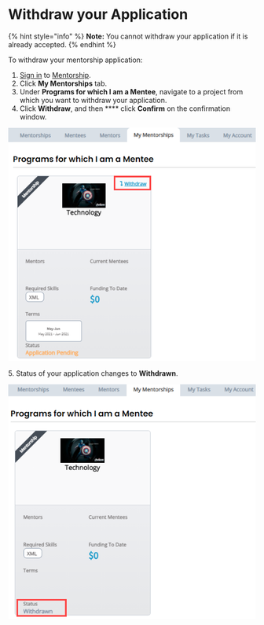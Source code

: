 # Withdraw your Application

{% hint style="info" %}
**Note:** You cannot withdraw your application if it is already accepted.
{% endhint %}

To withdraw your mentorship application:

1. [Sign in](../../sso/sign-in/) to [Mentorship](https://mentorship.lfx.linuxfoundation.org).
2. Click **My Mentorships** tab.
3. Under **Programs for which I am a Mentee**, navigate to a project from which you want to withdraw your application.
4. Click **Withdraw**, and then **** click **Confirm** on the confirmation window.

![Withdraw your Application](<../../.gitbook/assets/withdraw application.png>)

5\. Status of your application changes to **Withdrawn**.

![Application Withdrawn](<../../.gitbook/assets/application withdrawn.png>)
